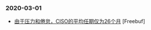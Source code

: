 ### 2020-03-01

* [由于压力和倦怠，CISO的平均任期仅为26个月](https://www.freebuf.com/articles/neopoints/227222.html) [Freebuf]
